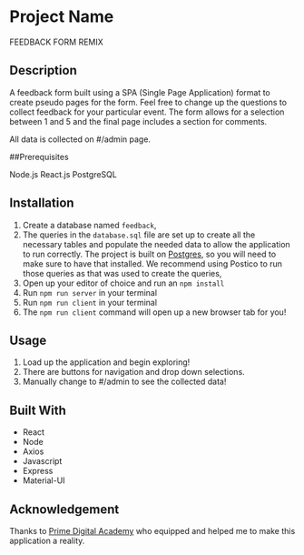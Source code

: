 # Project Name

FEEDBACK FORM REMIX

## Description

A feedback form built using a SPA (Single Page Application) format to create pseudo pages for the form. Feel free to change up the questions to collect feedback for your particular event. The form allows for a selection between 1 and 5 and the final page includes a section for comments.

All data is collected on #/admin page.

##Prerequisites

Node.js
React.js
PostgreSQL

## Installation

1. Create a database named `feedback`,
2. The queries in the `database.sql` file are set up to create all the necessary tables and populate the needed data to allow the application to run correctly. The project is built on [Postgres](https://www.postgresql.org/download/), so you will need to make sure to have that installed. We recommend using Postico to run those queries as that was used to create the queries,
3. Open up your editor of choice and run an `npm install`
4. Run `npm run server` in your terminal
5. Run `npm run client` in your terminal
6. The `npm run client` command will open up a new browser tab for you!

## Usage

1. Load up the application and begin exploring!
2. There are buttons for navigation and drop down selections.
3. Manually change to #/admin to see the collected data!

## Built With

- React
- Node
- Axios
- Javascript
- Express
- Material-UI

## Acknowledgement

Thanks to [Prime Digital Academy](www.primeacademy.io) who equipped and helped me to make this application a reality.
